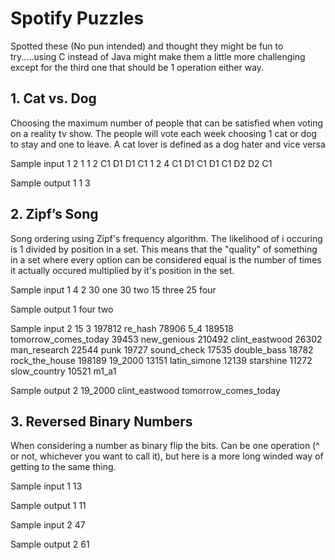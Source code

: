 # Spotify Puzzles

Spotted these (No pun intended) and thought they might be fun to try.....using C instead of Java might make them a little more challenging except for the third one that should be 1 operation either way.

## 1. Cat vs. Dog
Choosing the maximum number of people that can be satisfied when voting on a reality tv show. The people will vote each week choosing 1 cat or dog to stay and one to leave. A cat lover is defined as a dog hater and vice versa

Sample input 1
2
1 1 2
C1 D1
D1 C1
1 2 4
C1 D1
C1 D1
C1 D2
D2 C1

Sample output 1
1
3


## 2. Zipf’s Song
Song ordering using Zipf's frequency algorithm. The likelihood of i occuring is 1 divided by position in a set. This means that the "quality" of something in a set where every option can be considered equal is the number of times it actually occured multiplied by it's position in the set.

Sample input 1
4 2
30 one
30 two
15 three
25 four

Sample output 1
four
two

Sample input 2
15 3
197812 re_hash
78906 5_4
189518 tomorrow_comes_today
39453 new_genious
210492 clint_eastwood
26302 man_research
22544 punk
19727 sound_check
17535 double_bass
18782 rock_the_house
198189 19_2000
13151 latin_simone
12139 starshine
11272 slow_country
10521 m1_a1

Sample output 2
19_2000
clint_eastwood
tomorrow_comes_today


## 3. Reversed Binary Numbers
When considering a number as binary flip the bits. Can be one operation (^ or not, whichever you want to call it), but here is a more long winded way of getting to the same thing.  

Sample input 1
13

Sample output 1
11

Sample input 2
47

Sample output 2
61
